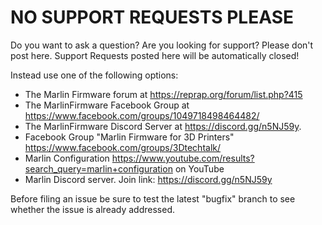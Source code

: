 # NO SUPPORT REQUESTS PLEASE

Do you want to ask a question? Are you looking for support? Please don't post here. Support Requests posted here will be automatically closed!

Instead use one of the following options:

- The Marlin Firmware forum at https://reprap.org/forum/list.php?415
- The MarlinFirmware Facebook Group at https://www.facebook.com/groups/1049718498464482/
- The MarlinFirmware Discord Server at https://discord.gg/n5NJ59y.
- Facebook Group "Marlin Firmware for 3D Printers" https://www.facebook.com/groups/3Dtechtalk/
- Marlin Configuration https://www.youtube.com/results?search_query=marlin+configuration on YouTube
- Marlin Discord server. Join link: https://discord.gg/n5NJ59y

Before filing an issue be sure to test the latest "bugfix" branch to see whether the issue is already addressed.
